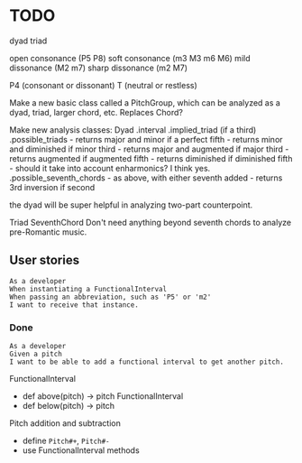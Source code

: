 # TODO

dyad
triad

open consonance (P5 P8)
soft consonance (m3 M3 m6 M6)
mild dissonance (M2 m7)
sharp dissonance (m2 M7)

P4 (consonant or dissonant)
T (neutral or restless)


Make a new basic class called a PitchGroup, which can be analyzed as a dyad, triad, larger chord, etc.
Replaces Chord?

Make new analysis classes:
Dyad
  .interval
  .implied_triad (if a third)
  .possible_triads
    - returns major and minor if a perfect fifth
    - returns minor and diminished if minor third
    - returns major and augmented if major third
    - returns augmented if augmented fifth
    - returns diminished if diminished fifth
    - should it take into account enharmonics? I think yes.
  .possible_seventh_chords
    - as above, with either seventh added
    - returns 3rd inversion if second

the dyad will be super helpful in analyzing two-part counterpoint.

Triad
SeventhChord
Don't need anything beyond seventh chords to analyze pre-Romantic music.


## User stories

    As a developer
    When instantiating a FunctionalInterval
    When passing an abbreviation, such as 'P5' or 'm2'
    I want to receive that instance.

### Done

    As a developer
    Given a pitch
    I want to be able to add a functional interval to get another pitch.

FunctionalInterval
  - def above(pitch) -> pitch
FunctionalInterval
  - def below(pitch) -> pitch

Pitch addition and subtraction
  - define `Pitch#+`, `Pitch#-`
  - use FunctionalInterval methods
